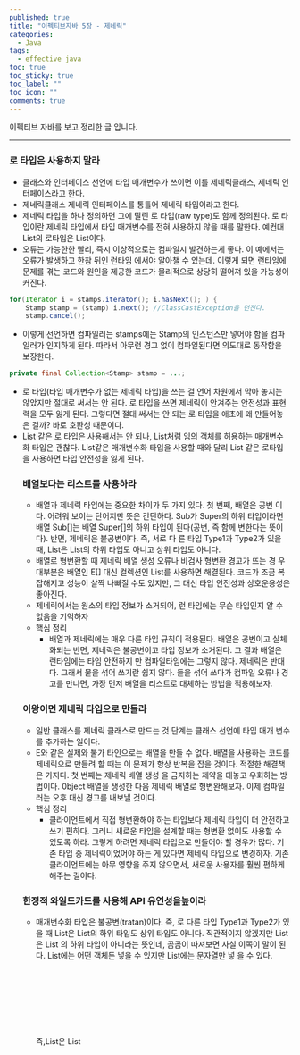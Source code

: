 ```yaml
---
published: true
title: "이펙티브자바 5장 - 제네릭"
categories:
  - Java
tags:
  - effective java
toc: true
toc_sticky: true
toc_label: ""
toc_icon: ""
comments: true
---
```


이펙티브 자바를 보고 정리한 글 입니다. 

---

### 로 타입은 사용하지 말라

- 클래스와 인터페이스 선언에 타입 매개변수가 쓰이면 이를 제네릭클래스, 제네릭 인터페이스라고 한다.
- 제네릭클래스 제네릭 인터페이스를 통틀어 제네릭 타입이라고 한다.
- 제네릭 타입을 하나 정의하면 그에 딸린 로 타입(raw type)도 함께 정의된다. 로 타입이란 제네릭 타입에서 타입 매개변수를 전혀 사용하지 않을 때를 말한다. 예컨대 List<E>의 로타입은 List이다.
- 오류는 가능한한 빨리, 즉시 이상적으로는 컴파일시 발견하는게 좋다. 이 예에서는 오류가 발생하고 한참 뒤인 런타임 에서야 알아챌 수 있는데. 이렇게 되면 런타임에 문제를 겪는 코드와 원인을 제공한 코드가 물리적으로 상당히 떨어져 있을 가능성이 커진다.

```java
for(Iterator i = stamps.iterator(); i.hasNext(); ) {
	Stamp stamp = (stamp) i.next(); //ClassCastException을 던진다.
	stamp.cancel();
```

- 이렇게 선언하면 컴파일러는 stamps에는 Stamp의 인스턴스만 넣어야 함을 컴파일러가 인지하게 된다. 따라서 아무런 경고 없이 컴파일된다면 의도대로 동작함을 보장한다.

```java
private final Collection<Stamp> stamp = ...;
```

- 로 타입(타입 매개변수가 없는 제네릭 타입)을 쓰는 걸 언어 차원에서 막아 놓지는 않았지만 절대로 써서는 안 된다. 로 타입을 쓰면 제네릭이 안겨주는 안전성과 표현력을 모두 잃게 된다. 그렇다면 절대 써서는 안 되는 로 타입을 애초에 왜 만들어놓은 걸까? 바로 호환성 때문이다.
- List 같은 로 타입은 사용해서는 안 되나, List<object>처럼 임의 객체를 허용하는 매개변수화 타입은 괜찮다.
  List<object>같은 매개변수화 타입을 사용할 때와 달리 List 같은 로타입을 사용하면 타입 안전성을 잃게 된다.

### 배열보다는 리스트를 사용하라

- 배열과 제네릭 타입에는 중요한 차이가 두 가지 있다. 첫 번째, 배열은 공변 이다. 어려워 보이는 단어지만 뜻은 간단하다. Sub가 Super의 하위 타입이라면 배열 Sub[]는 배열 Super[]의 하위 타입이 된다(공변, 즉 함께 변한다는 뜻이다). 반면, 제네릭은 불공변이다. 즉, 서로 다 른 타입 Type1과 Type2가 있을 때, List<Type1>은 List<Type2>의 하위 타입도 아니고 상위 타입도 아니다.
- 배열로 형변환할 때 제네릭 배열 생성 오류나 비검사 형변환 경고가 뜨는 경 우 대부분은 배열인 E[] 대신 컬렉션인 List<E>를 사용하면 해결된다. 코드가 조금 복잡해지고 성능이 살짝 나빠질 수도 있지만, 그 대신 타입 안전성과 상호운용성은 좋아진다.
- 제네릭에서는 원소의 타입 정보가 소거되어, 런 타임에는 무슨 타입인지 알 수 없음을 기억하자
- 핵심 정리
  - 배열과 제네릭에는 매우 다른 타입 규칙이 적용된다. 배열은 공변이고 실체화되는 반면, 제네릭은 불공변이고 타입 정보가 소거된다. 그 결과 배열은 런타임에는 타임 안전하지 만 컴파일타임에는 그렇지 않다. 제네릭은 반대다. 그래서 물을 섞어 쓰기란 쉽지 않다.
    들을 섞어 쓰다가 컴파일 오류나 경고를 만나면, 가장 먼저 배열을 리스트로 대체하는 방법을 적용해보자.

### 이왕이면 제네릭 타입으로 만들라

- 일반 클래스를 제네릭 클래스로 만드는 것 단계는 클래스 선언에 타입 매개
  변수를 추가하는 일이다.
- E와 같은 실제와 불가 타인으로는 배열을 만들 수 없다. 배열을 사용하는 코드를 제네릭으로 만들려 할 때는 이 문제가 항상 반복을 잡을 것이다. 적절한 해결책은 가지다. 첫 번째는 제네릭 배열 생성 을 금지하는 제약을 대놓고 우회하는 방법이다. 0bject 배열을 생성한 다음 제네릭 배열로 형변완해보자. 이제 컴파일러는 오후 대신 경고를 내보낼 것이다.
- 핵심 정리
  - 클라이언트에서 직접 형변환해야 하는 타입보다 제네릭 타입이 더 안전하고 쓰기 편하다. 그러니 새로운 타입을 설계할 때는 형변환 없이도 사용할 수 있도록 하라. 그렇게 하려면 제네릭 타입으로 만들어야 할 경우가 많다. 기존 타입 중 제네릭이었어야 하는 게 있다면 제네릭 타입으로 변경하자. 기존 클라이언트에는 아무 영향을 주지 않으면서, 새로운 사용자를 훨씬 편하게 해주는 길이다.

### 한정적 와일드카드를 사용해 API 유연성을높이라

- 매개변수화 타입은 불공변(tratan)이다. 즉,  로 다른 타입 Type1과 Type2가 있을 때 List<Type1>은 List<Type2>의 하위 타입도 상위 타입도 아니다. 직관적이지 않겠지만 List<String>은 List<Object> 의 하위 타입이 아니라는 뜻인데, 곰곰이 따져보면 사실 이쪽이 말이 된다.
  List<Object>에는 어떤 객체든 넣을 수 있지만 List<String>에는 문자열만 넣 을 수 있다. 즉,List<String>은 List<Object>가 하는 일을 제대로 수행하지 못하니 하위 타입이 될 수 없다(리스코프 치환 원칙에 어긋난다.)
- 자바는 이런 상황에 대처할 수 있는 한정적 와일드카드 타입이라는 특별한 매개변수화 타입을 지원한다.
- 핵심 정리
  - 조금 복잡하더라도 와일드카드 타입을 적용하면 API가 훨씬 유연해진다. 그러니 널리  일 라이브러리를 작성한다면 반드시 와일드카드 타입을 적절히 사용해줘야 한다. PECS 공식을 기억하자. 즉, 생산자(producer)는 extends를 소비자(consumer)는 super를 사용한다. Comparable과 Comparator는 모두 소비자라는 사실도 잊지 말자.